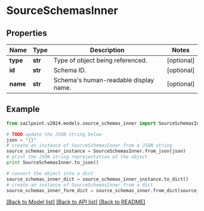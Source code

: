 # SourceSchemasInner


## Properties

Name | Type | Description | Notes
------------ | ------------- | ------------- | -------------
**type** | **str** | Type of object being referenced. | [optional] 
**id** | **str** | Schema ID. | [optional] 
**name** | **str** | Schema&#39;s human-readable display name. | [optional] 

## Example

```python
from sailpoint.v2024.models.source_schemas_inner import SourceSchemasInner

# TODO update the JSON string below
json = "{}"
# create an instance of SourceSchemasInner from a JSON string
source_schemas_inner_instance = SourceSchemasInner.from_json(json)
# print the JSON string representation of the object
print SourceSchemasInner.to_json()

# convert the object into a dict
source_schemas_inner_dict = source_schemas_inner_instance.to_dict()
# create an instance of SourceSchemasInner from a dict
source_schemas_inner_form_dict = source_schemas_inner.from_dict(source_schemas_inner_dict)
```
[[Back to Model list]](../README.md#documentation-for-models) [[Back to API list]](../README.md#documentation-for-api-endpoints) [[Back to README]](../README.md)


